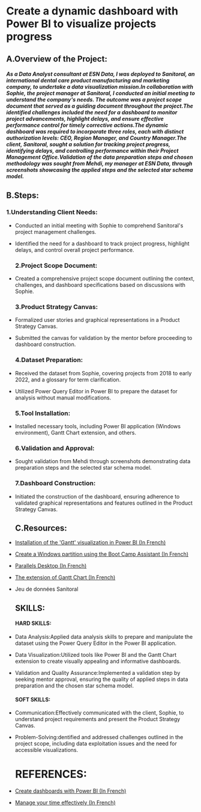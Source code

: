 #  Create a dynamic dashboard with Power BI to visualize projects progress

## A.Overview of the Project:
#### *As a Data Analyst consultant at ESN Data, I was deployed to Sanitoral, an international dental care product manufacturing and marketing company, to undertake a data visualization mission.In collaboration with Sophie, the project manager at Sanitoral, I conducted an initial meeting to understand the company's needs. The outcome was a project scope document that served as a guiding document throughout the project.The identified challenges included the need for a dashboard to monitor project advancements, highlight delays, and ensure effective performance control for timely corrective actions.The dynamic dashboard was required to incorporate three roles, each with distinct authorization levels: CEO, Region Manager, and Country Manager.The client, Sanitoral, sought a solution for tracking project progress, identifying delays, and controlling performance within their Project Management Office.Validation of the data preparation steps and chosen methodology was sought from Mehdi, my manager at ESN Data, through screenshots showcasing the applied steps and the selected star schema model.*



## B.Steps:
  
   ### 1.Understanding Client Needs:
- Conducted an initial meeting with Sophie to comprehend Sanitoral's project management challenges.
- Identified the need for a dashboard to track project progress, highlight delays, and control overall project performance.
   ### 2.Project Scope Document:
- Created a comprehensive project scope document outlining the context, challenges, and dashboard specifications based on discussions with Sophie.

   ### 3.Product Strategy Canvas:
- Formalized user stories and graphical representations in a Product Strategy Canvas.
- Submitted the canvas for validation by the mentor before proceeding to dashboard construction.
 
   ### 4.Dataset Preparation:
- Received the dataset from Sophie, covering projects from 2018 to early 2022, and a glossary for term clarification.
- Utilized Power Query Editor in Power BI to prepare the dataset for analysis without manual modifications.
 
   ### 5.Tool Installation:
- Installed necessary tools, including Power BI application (Windows environment), Gantt Chart extension, and others.

   ### 6.Validation and Approval:
- Sought validation from Mehdi through screenshots demonstrating data preparation steps and the selected star schema model.
      
   ### 7.Dashboard Construction:
- Initiated the construction of the dashboard, ensuring adherence to validated graphical representations and features outlined in the Product Strategy Canvas.


  ## C.Resources:
 - [Installation of the 'Gantt' visualization in Power BI (In French)](https://s3.eu-west-1.amazonaws.com/course.oc-static.com/projects/DAN_V2_P8/Installation+Gantt+(1).pdf)
- [Create a Windows partition using the Boot Camp Assistant (In French)](https://support.apple.com/fr-fr/102622#:~:text=Cr%C3%A9er%20une%20partition%20Windows%20%C3%A0,cl%C3%A9%20USB%20sur%20votre%20Mac.)
- [Parallels Desktop (In French)](https://download.parallels.com/desktop/v18/docs/fr_FR/Parallels%20Desktop%20User's%20Guide/index.htm)
- [The extension of Gantt Chart (In French)](https://appsource.microsoft.com/fr-fr/product/power-bi-visuals/wa104380765?tab=overview)
- Jeu de données Sanitoral


  ## SKILLS:
     #### HARD SKILLS:
- Data Analysis:Applied data analysis skills to prepare and manipulate the dataset using the Power Query Editor in the Power BI application.
- Data Visualization:Utilized tools like Power BI and the Gantt Chart extension to create visually appealing and informative dashboards.
- Validation and Quality Assurance:Implemented a validation step by seeking mentor approval, ensuring the quality of applied steps in data preparation and the chosen star schema model.
     #### SOFT SKILLS:
- Communication:Effectively communicated with the client, Sophie, to understand project requirements and present the Product Strategy Canvas.
- Problem-Solving:dentified and addressed challenges outlined in the project scope, including data exploitation issues and the need for accessible visualizations.

  # REFERENCES:
- [Create dashboards with Power BI (In French)](https://openclassrooms.com/fr/courses/7110891-realisez-des-dashboards-avec-power-bi)
- [Manage your time effectively (In French)](https://openclassrooms.com/fr/courses/5944991-gerez-votre-temps-efficacement?archived-source=5166341)

